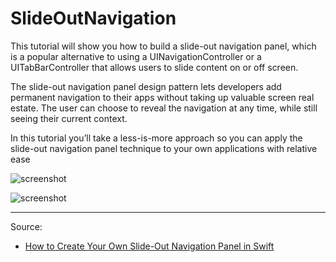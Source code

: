 # SlideOutNavigation

This tutorial will show you how to build a slide-out navigation panel, which is a popular alternative to using a UINavigationController or a UITabBarController that allows users to slide content on or off screen.

The slide-out navigation panel design pattern lets developers add permanent navigation to their apps without taking up valuable screen real estate. The user can choose to reveal the navigation at any time, while still seeing their current context.

In this tutorial you’ll take a less-is-more approach so you can apply the slide-out navigation panel technique to your own applications with relative ease

![screenshot](https://koenig-media.raywenderlich.com/uploads/2017/11/SlideOutNavPanel-feature.png)

![screenshot](https://koenig-media.raywenderlich.com/uploads/2014/08/iOS-Simulator-Screen-Shot-11-Aug-2014-13.46.34.png)

---

Source:

- [How to Create Your Own Slide-Out Navigation Panel in Swift](https://www.raywenderlich.com/177353/create-slide-navigation-panel-swift)

